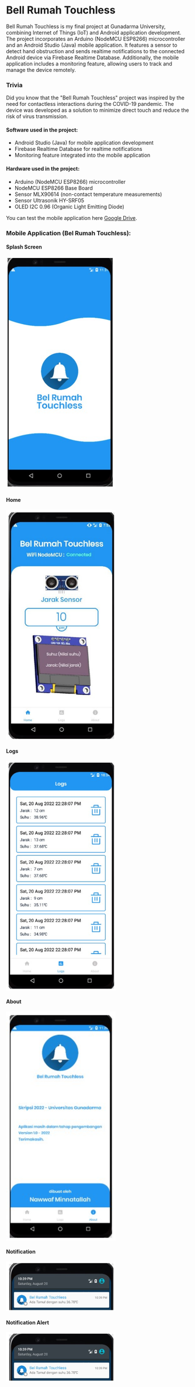 # Bell Rumah Touchless

Bell Rumah Touchless is my final project at Gunadarma University, combining Internet of Things (IoT) and Android application development. The project incorporates an Arduino (NodeMCU ESP8266) microcontroller and an Android Studio (Java) mobile application. It features a sensor to detect hand obstruction and sends realtime notifications to the connected Android device via Firebase Realtime Database. Additionally, the mobile application includes a monitoring feature, allowing users to track and manage the device remotely.

### Trivia

Did you know that the "Bell Rumah Touchless" project was inspired by the need for contactless interactions during the COVID-19 pandemic. The device was developed as a solution to minimize direct touch and reduce the risk of virus transmission.

#### Software used in the project:

- Android Studio (Java) for mobile application development
- Firebase Realtime Database for realtime notifications
- Monitoring feature integrated into the mobile application

#### Hardware used in the project:

- Arduino (NodeMCU ESP8266) microcontroller
- NodeMCU ESP8266 Base Board
- Sensor MLX90614 (non-contact temperature measurements)
- Sensor Ultrasonik HY-SRF05
- OLED I2C 0.96 (Organic Light Emitting Diode)

You can test the mobile application here [Google Drive](https://drive.google.com/drive/folders/19Wj1T0dDXE2XtkEN7SM8olTxduIrjJLD?usp=drive_link).

### Mobile Application (Bel Rumah Touchless):

#### Splash Screen

<img src="/images/splash_screen.jpg" alt="Splash Screen" width="300">

#### Home

<img src="/images/home.jpg" alt="Home Page" width="300">

#### Logs

<img src="/images/logs.jpg" alt="Logs Page" width="300">

#### About

<img src="/images/about.jpg" alt="About Page" width="300">

#### Notification

<img src="/images/notification.jpg" alt="Notification" width="300">

#### Notification Alert

<img src="/images/notification.jpg" alt="Notification Alert" width="300">
